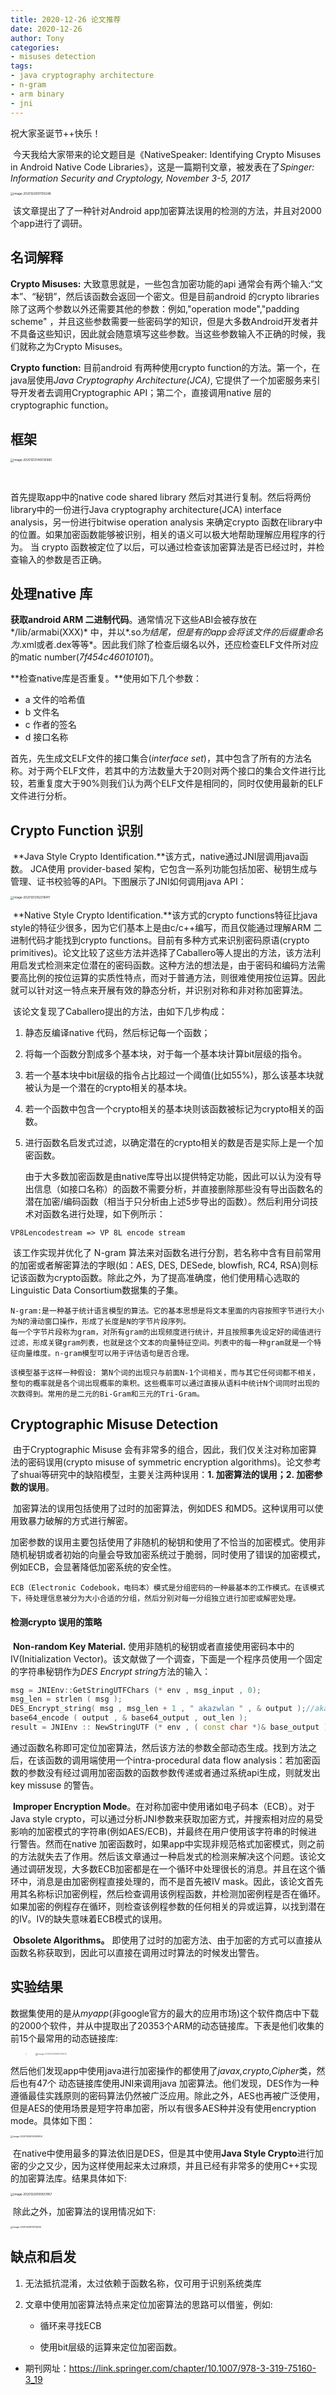 ```yaml
---
title: 2020-12-26 论文推荐
date: 2020-12-26
author: Tony
categories:
- misuses detection
tags: 
- java cryptography architecture
- n-gram
- arm binary
- jni
---
```

祝大家圣诞节++快乐！	

​	今天我给大家带来的论文题目是《NativeSpeaker: Identifying Crypto Misuses in Android Native Code Libraries》，这是一篇期刊文章，被发表在了*Spinger: Information Security and Cryptology, November 3-5, 2017*

<img src="./img/1226/image-20201226101135246.png" alt="image-20201226101135246" style="zoom: 33%;" />

​	该文章提出了了一种针对Android app加密算法误用的检测的方法，并且对2000个app进行了调研。

## 名词解释

**Crypto Misuses:** 大致意思就是，一些包含加密功能的api 通常会有两个输入:“文本”、“秘钥”，然后该函数会返回一个密文。但是目前android 的crypto libraries 除了这两个参数以外还需要其他的参数：例如,"operation mode","padding scheme" ，并且这些参数需要一些密码学的知识，但是大多数Android开发者并不具备这些知识，因此就会随意填写这些参数。当这些参数输入不正确的时候，我们就称之为Crypto Misuses。

**Crypto function:**  目前android 有两种使用crypto function的方法。第一个，在java层使用*Java Cryptography Architecture(JCA)*, 它提供了一个加密服务来引导开发者去调用Cryptographic API；第二个，直接调用native 层的cryptographic function。

## 框架

 <img src="./img/1226/image-20201212140035960.png" alt="image-20201212140035960" style="zoom: 33%;" />

​		

首先提取app中的native code shared library 然后对其进行复制。然后将两份library中的一份进行Java cryptography architecture(JCA) interface analysis，另一份进行bitwise operation analysis 来确定crypto 函数在library中的位置。如果加密函数能够被识别，相关的语义可以极大地帮助理解应用程序的行为。	当 crypto 函数被定位了以后，可以通过检查该加密算法是否已经过时，并检查输入的参数是否正确。 

## 处理native 库

**获取android ARM 二进制代码**。通常情况下这些ABI会被存放在*/lib/armabi(XXX)* 中，并以*.so*为结尾，但是有的app会将该文件的后缀重命名为*.xml或者.dex等等*。因此我们除了检查后缀名以外，还应检查ELF文件所对应的matic number(*7f454c46010101*)。

**检查native库是否重复。**使用如下几个参数：

* a 文件的哈希值
* b 文件名
* c 作者的签名
* d 接口名称

首先，先生成文ELF文件的接口集合(*interface set*)，其中包含了所有的方法名称。对于两个ELF文件，若其中的方法数量大于20则对两个接口的集合文件进行比较，若重复度大于90%则我们认为两个ELF文件是相同的，同时仅使用最新的ELF文件进行分析。

## Crypto Function 识别

​	**Java Style Crypto Identification.**该方式，native通过JNI层调用java函数。 JCA使用 provider-based 架构，它包含一系列功能包括加密、秘钥生成与管理、证书校验等的API。下图展示了JNI如何调用java API：

<img src="./img/1226/image-20201212162318411.png" alt="image-20201212162318411" style="zoom:33%;" />

​	**Native Style Crypto Identification.**该方式的crypto functions特征比java style的特征少很多，因为它们基本上是由c/c++编写，而且仅能通过理解ARM 二进制代码才能找到crypto functions。目前有多种方式来识别密码原语(crypto primitives)。论文比较了这些方法并选择了Caballero等人提出的方法，该方法利用启发式检测来定位潜在的密码函数。这种方法的想法是，由于密码和编码方法需要高比例的按位运算的实质性特点，而对于普通方法，则很难使用按位运算。因此就可以针对这一特点来开展有效的静态分析，并识别对称和非对称加密算法。

​	该论文复现了Caballero提出的方法，由如下几步构成：

1. 静态反编译native 代码，然后标记每一个函数；
2. 将每一个函数分割成多个基本块，对于每一个基本块计算bit层级的指令。
3. 若一个基本块中bit层级的指令占比超过一个阈值(比如55%)，那么该基本块就被认为是一个潜在的crypto相关的基本块。
4. 若一个函数中包含一个crypto相关的基本块则该函数被标记为crypto相关的函数。
5. 进行函数名启发式过滤，以确定潜在的crypto相关的数是否是实际上是一个加密函数。

   ​	由于大多数加密函数是由native库导出以提供特定功能，因此可以认为没有导出信息（如接口名称）的函数不需要分析，并直接删除那些没有导出函数名的潜在加密/编码函数（相当于只分析由上述5步导出的函数）。然后利用分词技术对函数名进行处理，如下例所示：

```
VP8Lencodestream => VP 8L encode stream
```

​	该工作实现并优化了 N-gram 算法来对函数名进行分割，若名称中含有目前常用的加密或者解密算法的字眼(如：AES, DES, DESede, blowfish, RC4, RSA)则标记该函数为crypto函数。除此之外，为了提高准确度，他们使用精心选取的Linguistic Data Consortium数据集的子集。

```shell
N-gram:是一种基于统计语言模型的算法。它的基本思想是将文本里面的内容按照字节进行大小为N的滑动窗口操作，形成了长度是N的字节片段序列。	
每一个字节片段称为gram，对所有gram的出现频度进行统计，并且按照事先设定好的阈值进行过滤，形成关键gram列表，也就是这个文本的向量特征空间。列表中的每一种gram就是一个特征向量维度。n-gram模型可以用于评估语句是否合理。

该模型基于这样一种假设: 第N个词的出现只与前面N-1个词相关，而与其它任何词都不相关，整句的概率就是各个词出现概率的乘积。这些概率可以通过直接从语料中统计N个词同时出现的次数得到。常用的是二元的Bi-Gram和三元的Tri-Gram。
```

## Cryptographic Misuse Detection

​	由于Cryptographic Misuse 会有非常多的组合，因此，我们仅关注对称加密算法的密码误用(crypto misuse of symmetric encryption algorithms)。论文参考了shuai等研究中的缺陷模型，主要关注两种误用：**1. 加密算法的误用；2. 加密参数的误用**。

​	加密算法的误用包括使用了过时的加密算法，例如DES 和MD5。这种误用可以使用致暴力破解的方式进行解密。

​	加密参数的误用主要包括使用了非随机的秘钥和使用了不恰当的加密模式。使用非随机秘钥或者初始的向量会导致加密系统过于脆弱，同时使用了错误的加密模式，例如ECB，会显著降低加密系统的安全性。

```shell
ECB（Electronic Codebook，电码本）模式是分组密码的一种最基本的工作模式。在该模式下，待处理信息被分为大小合适的分组，然后分别对每一分组独立进行加密或解密处理。
```

#### 检测crypto 误用的策略

​	**Non-random Key Material.** 使用非随机的秘钥或者直接使用密码本中的IV(Initialization Vector)。该文献做了一个调查，下面是一个程序员使用一个固定的字符串秘钥作为*DES Encrypt string*方法的输入：

```c++
msg = JNIEnv::GetStringUTFChars (* env , msg_input , 0);
msg_len = strlen ( msg );
DES_Encrypt_string( msg , msg_len + 1 , " akazwlan " , & output );//akazwlan是固定字符串
base64_encode ( output , & base64_output , out_len );
result = JNIEnv :: NewStringUTF (* env , ( const char *)& base_output );
```

​	通过函数名称即可定位加密算法，然后该方法的参数全部动态生成。找到方法之后，在该函数的调用端使用一个intra-procedural data flow analysis：若加密函数的参数没有经过调用加密函数的函数参数传递或者通过系统api生成，则就发出key missuse 的警告。

​	**Improper Encryption Mode**。在对称加密中使用诸如电子码本（ECB）。对于 Java style crypto，可以通过分析JNI参数来获取加密方式，并搜索相对应的易受影响的加密模式的字符串(例如AES/ECB)，并最终在用户使用该字符串的时候进行警告。然而在native 加密函数时，如果app中实现非规范格式加密模式，则之前的方法就失去了作用。然后该文章通过一种启发式的检测来解决这个问题。该论文通过调研发现，大多数ECB加密都是在一个循环中处理很长的消息。并且在这个循环中，消息是由加密例程直接处理的，而不是首先被IV mask。因此，该论文首先用其名称标识加密例程，然后检查调用该例程函数，并检测加密例程是否在循环。如果加密的例程存在循环，则检查该例程参数的任何相关的异或运算，以找到潜在的IV。IV的缺失意味着ECB模式的误用。

​	**Obsolete Algorithms。** 即使用了过时的加密方法、由于加密的方式可以直接从函数名称获取到，因此可以直接在调用过时算法的时候发出警告。

## 实验结果

​	数据集使用的是从*myapp*(非google官方的最大的应用市场)这个软件商店中下载的2000个软件，并从中提取出了20353个ARM的动态链接库。下表是他们收集的前15个最常用的动态链接库:

> <img src="./img/1226//image-20201226095015012.png" alt="image-20201226095015012" style="zoom: 25%;" />

​	然后他们发现app中使用java进行加密操作的都使用了*javax,crypto,Cipher*类，然后也有47个 动态链接库使用JNI来调用java 加密算法。他们发现，DES作为一种遵循最佳实践原则的密码算法仍然被广泛应用。除此之外，AES也再被广泛使用，但是AES的使用场景是短字符串加密，所以有很多AES种并没有使用encryption mode。具体如下图：

<img src="./img/1226//image-20201226100250804.png" alt="image-20201226100250804" style="zoom:25%;" />

​	在native中使用最多的算法依旧是DES，但是其中使用**Java Style Crypto**进行加密的少之又少，因为这样使用起来太过麻烦，并且已经有非常多的使用C++实现的加密算法库。结果具体如下:

<img src="./img/1226//image-20201226100837857.png" alt="image-20201226100837857" style="zoom:33%;" />

​	除此之外，加密算法的误用情况如下:

<img src="./img/1226//image-20201226101015225.png" alt="image-20201226101015225" style="zoom:25%;" />

## 缺点和启发

1. 无法抵抗混淆，太过依赖于函数名称，仅可用于识别系统类库

2. 文章中使用加密算法特点来定位加密算法的思路可以借鉴，例如:

   * 循环来寻找ECB

   * 使用bit层级的运算来定位加密函数。
- 期刊网址：<https://link.springer.com/chapter/10.1007/978-3-319-75160-3_19>